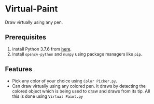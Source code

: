 # Virtual-Paint
Draw virtually using any pen.

## Prerequisites
1. Install Python 3.7.6 from [here](https://www.python.org/downloads/release/python-376/).
2. Install ```opencv-python``` and ```numpy``` using package managers like ```pip```.

## Features
* Pick any color of your choice using ```Color Picker.py```.
* Can draw virtually using any colored pen. It draws by detecting the colored object which is being used to draw and draws from its tip. All this is done using ```Virtual Paint.py```
